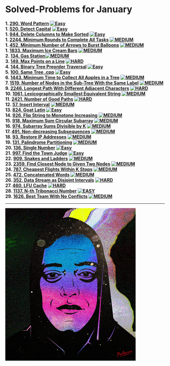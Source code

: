 # Solved-Problems for January
**1. [290. Word Pattern](https://github.com/Helmy-JR/leetcode-2023/blob/main/January/01%20-%20290.%20Word%20Pattern%20.cpp) [![Easy](https://img.shields.io/badge/easy-green)](https://leetcode.com/problems/word-pattern/)**  
**1. [520. Detect Capital](https://github.com/Helmy-JR/leetcode-2023/blob/main/January/02%20-%20520.%20Detect%20Capital%20.cpp) [![Easy](https://img.shields.io/badge/easy-green)](https://leetcode.com/problems/detect-capital/)**  
**1. [944. Delete Columns to Make Sorted](https://github.com/Helmy-JR/leetcode-2023/blob/main/January/03%20-%20944.%20Delete%20Columns%20to%20Make%20Sorted%20.cpp) [![Easy](https://img.shields.io/badge/easy-green)](https://leetcode.com/problems/delete-columns-to-make-sorted/)**  
**1. [2244. Minimum Rounds to Complete All Tasks](https://github.com/Helmy-JR/leetcode-2023/blob/main/January/04%20-%202244.%20Minimum%20Rounds%20to%20Complete%20All%20Tasks%20.cpp) [![MEDIUM](https://img.shields.io/badge/medium-yellow)](https://leetcode.com/problems/minimum-rounds-to-complete-all-tasks/)**  
**1. [452. Minimum Number of Arrows to Burst Balloons](https://github.com/Helmy-JR/leetcode-2023/blob/main/January/05%20-%20452.%20Minimum%20Number%20of%20Arrows%20to%20Burst%20Balloons%20.cpp) [![MEDIUM](https://img.shields.io/badge/medium-yellow)](https://leetcode.com/problems/minimum-number-of-arrows-to-burst-balloons/)**  
**1. [1833. Maximum Ice Cream Bars](https://github.com/Helmy-JR/leetcode-2023/blob/main/January/06%20-%201833.%20Maximum%20Ice%20Cream%20Bars%20.cpp) [![MEDIUM](https://img.shields.io/badge/medium-yellow)](https://leetcode.com/problems/maximum-ice-cream-bars/)**  
**2. [134. Gas Station](https://github.com/Helmy-JR/leetcode-2023/blob/main/January/07%20-%20134.%20Gas%20Station%20.cpp)[![MEDIUM](https://img.shields.io/badge/medium-yellow)](https://leetcode.com/problems/gas-station/)**  
**3. [149. Max Points on a Line](https://github.com/Helmy-JR/leetcode-2023/blob/main/January/08%20-%20149.%20Max%20Points%20on%20a%20Line%20.cpp) [![HARD](https://img.shields.io/badge/hard-red)](https://leetcode.com/problems/max-points-on-a-line/)**  
**4. [144. Binary Tree Preorder Traversal](https://github.com/Helmy-JR/leetcode-2023/blob/main/January/09%20-%20144.%20Binary%20Tree%20Preorder%20Traversal%20.cpp) [![Easy](https://img.shields.io/badge/easy-green)](https://leetcode.com/problems/binary-tree-preorder-traversal/)**  
**5. [100. Same Tree .cpp](https://github.com/Helmy-JR/leetcode-2023/blob/main/January/10%20-%20100.%20Same%20Tree%20.cpp) [![Easy](https://img.shields.io/badge/easy-green)](https://leetcode.com/problems/same-tree/)**  
**6. [1443. Minimum Time to Collect All Apples in a Tree](https://github.com/Helmy-JR/leetcode-2023/blob/main/January/11%20-%201443.%20Minimum%20Time%20to%20Collect%20All%20Apples%20in%20a%20Tree%20.cpp) [![MEDIUM](https://img.shields.io/badge/medium-yellow)](https://leetcode.com/problems/minimum-time-to-collect-all-apples-in-a-tree/)**  
**7. [1519. Number of Nodes in the Sub-Tree With the Same Label](https://github.com/Helmy-JR/leetcode-2023/blob/main/January/12%20-%201519.%20Number%20of%20Nodes%20in%20the%20Sub-Tree%20With%20the%20Same%20Label%20.cpp) [![MEDIUM](https://img.shields.io/badge/medium-yellow)]([https://leetcode.com/problems/minimum-time-to-collect-all-apples-in-a-tree/](https://leetcode.com/problems/number-of-nodes-in-the-sub-tree-with-the-same-label/))**  
**9. [2246. Longest Path With Different Adjacent Characters](https://github.com/Helmy-JR/leetcode-2023/blob/main/January/13%20-%202246.%20Longest%20Path%20With%20Different%20Adjacent%20Characters%20.cpp) [![HARD](https://img.shields.io/badge/hard-red)](https://leetcode.com/problems/longest-path-with-different-adjacent-characters/)**  
**10. [1061. Lexicographically Smallest Equivalent String](https://github.com/Helmy-JR/leetcode-2023/blob/main/January/14%20-%201061.%20Lexicographically%20Smallest%20Equivalent%20String%20.cpp) [![MEDIUM](https://img.shields.io/badge/medium-yellow)](https://leetcode.com/problems/lexicographically-smallest-equivalent-string/)**  
**11. [2421. Number of Good Paths](https://github.com/Helmy-JR/leetcode-2023/blob/main/January/15%20-%202421.%20Number%20of%20Good%20Paths%20.cpp) [![HARD](https://img.shields.io/badge/hard-red)](https://leetcode.com/problems/number-of-good-paths/)**  
**12. [57. Insert Interval](https://github.com/Helmy-JR/leetcode-2023/blob/main/January/16%20-%2057.%20Insert%20Interval%20.cpp) [![MEDIUM](https://img.shields.io/badge/medium-yellow)](https://leetcode.com/problems/insert-interval/)**  
**13. [824. Goat Latin](https://github.com/Helmy-JR/leetcode-2023/blob/main/January/17%20-%20824.%20Goat%20Latin%20.cpp) [![Easy](https://img.shields.io/badge/easy-red)](https://leetcode.com/problems/goat-latin/)**  
**14. [926. Flip String to Monotone Increasing](https://github.com/Helmy-JR/leetcode-2023/blob/main/January/18%20-%20926.%20Flip%20String%20to%20Monotone%20Increasing%20.cpp) [![MEDIUM](https://img.shields.io/badge/medium-yellow)](https://leetcode.com/problems/flip-string-to-monotone-increasing/)**  
**15. [918. Maximum Sum Circular Subarray](https://github.com/Helmy-JR/leetcode-2023/blob/main/January/19%20-%20918.%20Maximum%20Sum%20Circular%20Subarray%20.cpp) [![MEDIUM](https://img.shields.io/badge/medium-yellow)](https://leetcode.com/problems/maximum-sum-circular-subarray/)**  
**16. [974. Subarray Sums Divisible by K](https://github.com/Helmy-JR/leetcode-2023/blob/main/January/20%20-%20974.%20Subarray%20Sums%20Divisible%20by%20K%20.cpp) [![MEDIUM](https://img.shields.io/badge/medium-yellow)](https://leetcode.com/problems/subarray-sums-divisible-by-k/)**  
**17. [491. Non-decreasing Subsequences](https://github.com/Helmy-JR/leetcode-2023/blob/main/January/21%20-%20491.%20Non-decreasing%20Subsequences%20.cpp) [![MEDIUM](https://img.shields.io/badge/medium-yellow)](https://leetcode.com/problems/non-decreasing-subsequences/)**  
**18. [93. Restore IP Addresses](https://github.com/Helmy-JR/leetcode-2023/blob/main/January/22%20-%2093.%20Restore%20IP%20Addresses%20.cpp) [![MEDIUM](https://img.shields.io/badge/medium-yellow)](https://leetcode.com/problems/restore-ip-addresses/)**  
**19. [131. Palindrome Partitioning](https://github.com/Helmy-JR/leetcode-2023/blob/main/January/23%20-%20131.%20Palindrome%20Partitioning%20.cpp) [![MEDIUM](https://img.shields.io/badge/medium-yellow)](https://leetcode.com/problems/palindrome-partitioning/)**  
**20. [136. Single Number](https://github.com/Helmy-JR/leetcode-2023/blob/main/January/24%20-%20136.%20Single%20Number%20.cpp) [![Easy](https://img.shields.io/badge/easy-green)](https://leetcode.com/problems/single-number/)**  
**21. [997. Find the Town Judge](https://github.com/Helmy-JR/leetcode-2023/blob/main/January/25%20-%20997.%20Find%20the%20Town%20Judge%20.cpp) [![Easy](https://img.shields.io/badge/easy-green)](https://leetcode.com/problems/find-the-town-judge/)**  
**22. [909. Snakes and Ladders](https://github.com/Helmy-JR/leetcode-2023/blob/main/January/26%20-%20909.%20Snakes%20and%20Ladders%20.cpp) [![MEDIUM](https://img.shields.io/badge/medium-yellow)](https://leetcode.com/problems/snakes-and-ladders/)**  
**23. [2359. Find Closest Node to Given Two Nodes](https://github.com/Helmy-JR/leetcode-2023/blob/main/January/27%20-%202359.%20Find%20Closest%20Node%20to%20Given%20Two%20Nodes%20.cpp) [![MEDIUM](https://img.shields.io/badge/medium-yellow)](https://leetcode.com/problems/find-closest-node-to-given-two-nodes/)**  
**24. [787. Cheapest Flights Within K Stops](https://github.com/Helmy-JR/leetcode-2023/blob/main/January/28%20-%20787.%20Cheapest%20Flights%20Within%20K%20Stops%20.cpp) [![MEDIUM](https://img.shields.io/badge/medium-yellow)](https://leetcode.com/problems/find-closest-node-to-given-two-nodes/)**  
**25. [472. Concatenated Words](https://github.com/Helmy-JR/leetcode-2023/blob/main/January/29%20-%20%20472.%20Concatenated%20Words%20%20.cpp) [![MEDIUM](https://img.shields.io/badge/medium-yellow)](https://github.com/Helmy-JR/leetcode-2023/blob/main/January/29%20-%20%20472.%20Concatenated%20Words%20%20.cpp)**  
**26. [352. Data Stream as Disjoint Intervals](https://github.com/Helmy-JR/leetcode-2023/blob/main/January/30%20-%20352.%20Data%20Stream%20as%20Disjoint%20Intervals%20.cpp) [![HARD](https://img.shields.io/badge/hard-red)](https://leetcode.com/problems/data-stream-as-disjoint-intervals/)**  
**27. [460. LFU Cache](https://github.com/Helmy-JR/leetcode-2023/blob/main/January/31%20-%20460.%20LFU%20Cache%20.cpp) [![HARD](https://img.shields.io/badge/hard-red)](https://leetcode.com/problems/lfu-cache/)**  
**28. [1137. N-th Tribonacci Number](https://github.com/Helmy-JR/leetcode-2023/blob/main/January/32%20-%201137.%20N-th%20Tribonacci%20Number%20.cpp) [![EASY](https://img.shields.io/badge/easy-green)](https://leetcode.com/problems/n-th-tribonacci-number/)**  
**29. [1626. Best Team With No Conflicts](https://github.com/Helmy-JR/leetcode-2023/blob/main/January/33%20-%201626.%20Best%20Team%20With%20No%20Conflicts%20.cpp) [![MEDIUM](https://img.shields.io/badge/medium-yellow)](https://leetcode.com/problems/best-team-with-no-conflicts/)**  
<hr>

![](https://github.com/Helmy-JR/leetcode-2023/blob/main/January/giphy.gif)

